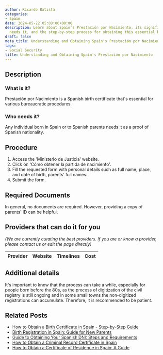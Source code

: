 ```yaml
---
author: Ricardo Batista
categories:
- Spain
date: 2024-05-22 05:00:00+00:00
description: Learn about Spain’s Prestación por Nacimiento, its significance, who
  needs it, and the step-by-step process for obtaining this essential birth certificate.
draft: false
meta_title: Understanding and Obtaining Spain's Prestación por Nacimiento
tags:
- Social Security
title: Understanding and Obtaining Spain's Prestación por Nacimiento
---
```


## Description

### What is it?

Prestación por Nacimiento is a Spanish birth certificate that's essential for various bureaucratic procedures.

### Who needs it?

Any individual born in Spain or to Spanish parents needs it as a proof of Spanish nationality.

## Procedure

1. Access the 'Ministerio de Justicia' website.
2. Click on 'Cómo obtener la partida de nacimiento'.
3. Fill the requested form with personal details such as full name, place, and date of birth, parents' full names.
4. Submit the form.

## Required Documents

In general, no documents are required. However, providing a copy of parents' ID can be helpful.

## Providers that can do it for you

_(We are currently curating the best providers. If you are or know a provider, please contact us or edit the page directly)_

| Provider        |     Website     |     Timelines    |       Cost      |
| --------------- | --------------- |  :-------------: | :-------------: |

## Additional details

It's important to know that the process can take a while, especially for people born before the 80s, as the process of digitization of the civil registry is still ongoing and in some small towns the non-digitized registrations can accumulate. Therefore, it is recommended to be patient.



## Related Posts

- [How to Obtain a Birth Certificate in Spain - Step-by-Step Guide](https://tramitit.com/guides/spain/birth_certificate/)
- [Birth Registration in Spain: Guide for New Parents](https://tramitit.com/guides/spain/birth_registration/)
- [Guide to Obtaining Your Spanish DNI: Steps and Requirements](https://tramitit.com/guides/spain/id_card_application/)
- [How to Obtain a Criminal Record Certificate in Spain](https://tramitit.com/guides/spain/criminal_record_certificate/)
- [How to Obtain a Certificate of Residence in Spain: A Guide](https://tramitit.com/guides/spain/certificate_of_residence/)